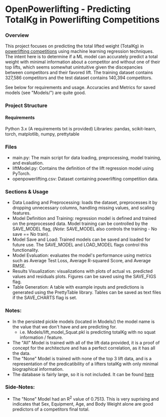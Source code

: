 # OpenPowerlifting - Predicting TotalKg in Powerlifting Competitions
### Overview
This project focuses on predicting the total lifted weight (TotalKg) in [powerlifting competitions](https://www.kaggle.com/datasets/open-powerlifting/powerlifting-database/data) using machine learning regression techniques. The intent here is to determine if a ML model can accurately predict a total weight with minimal information about a competitor and without one of their top lifts, which seems somewhat unintuitive given the discepancies between competitors and their favored lift. The training dataset contains 327,586 competitors and the test dataset contains 140,394 competitors. 

 See below for requirements and usage. Accuracies and Metrics for saved models (see "Models/") are quite good.  

### Project Structure
#### Requirements
Python 3.x (A requirements txt is provided)
Libraries: pandas, scikit-learn, torch, matplotlib, numpy, prettytable

### Files
- main.py: The main script for data loading, preprocessing, model training, and evaluation.
- liftModel.py: Contains the definition of the lift regression model using PyTorch.
- openpowerlifting.csv: Dataset containing powerlifting competition data.

### Sections & Usage
- Data Loading and Preprocessing: loads the dataset, preprocesses it by dropping unnecessary columns, handling missing values, and scaling features.
- Model Definition and Training: regression model is defined and trained on the preprocessed data. Model training can be controlled by the SAVE_MODEL flag, (*Note*: SAVE_MODEL also controls the training - No save == No train).
- Model Save and Load: Trained models can be saved and loaded for future use. The SAVE_MODEL and LOAD_MODEL flags control this functionality.
- Model Evaluation: evaluates the model's performance using metrics such as Average Test Loss, Average R-squared Score, and Average RMSE.
- Results Visualization: visualizations with plots of actual vs. predicted values and residuals plots. Figures can be saved using the SAVE_FIGS flag.
- Table Generation: A table with example inputs and predictions is generated using the PrettyTable library. Tables can be saved as text files if the SAVE_CHARTS flag is set.

### Notes:
- In the persisted pickle models (located in Models/) the model name is the value that we don't have and are predicting for. 
    - i.e. Models/lift_model_Squat.pkl is predicting totalKg with no squat information / feature.
- The "All" Model is trained with all of the lift data provided, it is a proof of concept for the architecture and has a perfect correlation, as it has all the data.
- The "None" Model is trained with none of the top 3 lift data, and is a representation of the predicatibility of a lifters totalKg with only minimal biographical information. 
- The database is fairly large, so it is not included. It can be found [here](https://www.kaggle.com/datasets/open-powerlifting/powerlifting-database/data)

### Side-Notes:
- The "None" Model had an R<sup>2</sup> value of 0.7513. This is very suprising and indicates that Sex, Equipment, Age, and Body Weight alone are good predictors of a competitors final total. 
